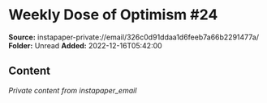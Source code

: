 # Weekly Dose of Optimism #24

**Source:** instapaper-private://email/326c0d91ddaa1d6feeb7a66b2291477a/
**Folder:** Unread
**Added:** 2022-12-16T05:42:00




## Content
*Private content from instapaper_email*
